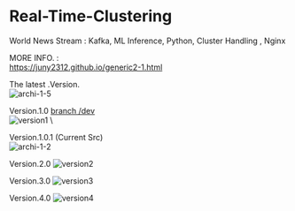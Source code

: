 # Real-Time-Clustering
World News Stream : Kafka, ML Inference, Python, Cluster Handling , Nginx





MORE INFO. : \
https://juny2312.github.io/generic2-1.html 




The latest .Version. \
![archi-1-5](https://github.com/Juny2312/Real-Time-Clustering/assets/121748398/07cccd7e-9e87-4823-a5b4-10de9e8cdfde)





Version.1.0 
[branch /dev](https://github.com/Juny2312/Real-Time-Clustering/tree/dev) \
![version1](https://github.com/Juny2312/Real-Time-Clustering/assets/121748398/a3ba8a94-a8c1-4b90-bb00-94fbe8fd76ca) \



Version.1.0.1 (Current Src) \
![archi-1-2](https://github.com/Juny2312/Real-Time-Clustering/assets/121748398/1d5c970b-b42d-4420-9992-da58c11b89e6)




Version.2.0
![version2](https://github.com/Juny2312/Real-Time-Clustering/assets/121748398/e181c475-1b2e-412f-859a-6b0ecf997aa3) 




Version.3.0
![version3](https://github.com/Juny2312/Real-Time-Clustering/assets/121748398/9c3ad86a-4c87-47fc-9917-820c5e965d23)




Version.4.0
![version4](https://github.com/Juny2312/Real-Time-Clustering/assets/121748398/03779935-72b0-4b1b-a464-369aa2edbf8b)









